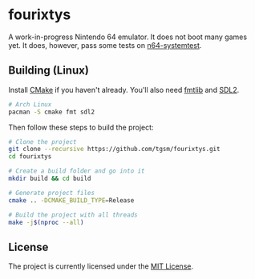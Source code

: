 # fourixtys
A work-in-progress Nintendo 64 emulator. It does not boot many games yet. It does, however, pass some tests on [n64-systemtest](https://github.com/lemmy-64/n64-systemtest).

## Building (Linux)
Install [CMake](https://cmake.org) if you haven't already. You'll also need [fmtlib](https://fmt.dev) and [SDL2](https://www.libsdl.org/).
```bash
# Arch Linux
pacman -S cmake fmt sdl2
```

Then follow these steps to build the project:
```bash
# Clone the project
git clone --recursive https://github.com/tgsm/fourixtys.git
cd fourixtys

# Create a build folder and go into it
mkdir build && cd build

# Generate project files
cmake .. -DCMAKE_BUILD_TYPE=Release

# Build the project with all threads
make -j$(nproc --all)
```

## License
The project is currently licensed under the [MIT License](LICENSE).
